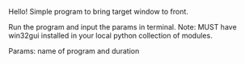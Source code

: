 Hello!
Simple program to bring target window to front.

Run the program and input the params in terminal.
Note: MUST have win32gui installed in your local python collection of modules. 

Params: name of program and duration 
